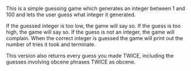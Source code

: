 This is a simple guessing game which generates an integer between 1 and 100 and lets the user guess what integer it generated.

If the guessed integer is too low, the game will say so. 
If the guess is too high, the game will say so. 
If the guess is not an integer, the game will complain.
When the correct integer is guessed the game will print out the number of tries it took and terminate.


This version also returns every guess you made TWICE, including the guesses involving obcene phrases TWICE as obcene. 
